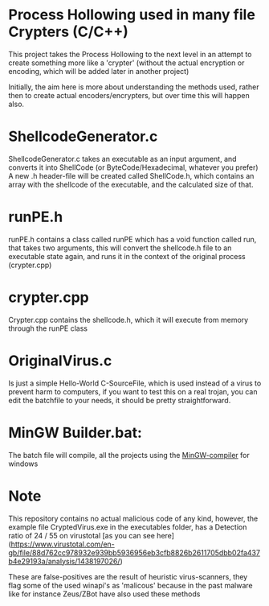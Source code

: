 # Process Hollowing used in many file Crypters (C/C++)
This project takes the Process Hollowing to the next level in an attempt to create something more like a 'crypter' (without the actual encryption or encoding, which will be added later in another project) 

Initially, the aim here is more about understanding the methods used, rather then to create actual encoders/encrypters, but over time this will happen also.

# ShellcodeGenerator.c
ShellcodeGenerator.c takes an executable as an input argument, and converts it into ShellCode (or ByteCode/Hexadecimal, whatever you prefer) 
A new .h header-file will be created called ShellCode.h, which contains an array with the shellcode of the executable, and the calculated size of that.

# runPE.h
runPE.h contains a class called runPE which has a void function called run, that takes two arguments, this will convert the shellcode.h file to an executable state again, and runs it in the context of the original process (crypter.cpp)

# crypter.cpp
Crypter.cpp contains the shellcode.h, which it will execute from memory through the runPE class

# OriginalVirus.c
Is just a simple Hello-World C-SourceFile, which is used instead of a virus to prevent harm to computers, if you want to test this on a real trojan, you can edit the batchfile to your needs, it should be pretty straightforward.

# MinGW Builder.bat: 
The batch file will compile, all the projects using the [MinGW-compiler](http://www.mingw.org/) for windows

# Note
This repository contains no actual malicious code of any kind, however, the example file CryptedVirus.exe in the executables folder, has a Detection ratio of 24 / 55 on virustotal [as you can see here] (https://www.virustotal.com/en-gb/file/88d762cc978932e939bb5936956eb3cfb8826b2611705dbb02fa437b4e29193a/analysis/1438197026/)

These are false-positives are the result of heuristic virus-scanners, they flag some of the used winapi's as 'malicous' because in the past malware like for instance Zeus/ZBot have also used these methods
